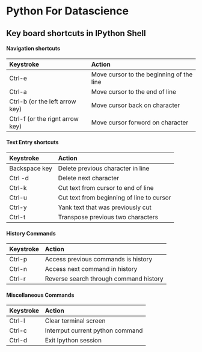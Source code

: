 # Python For Datascience

## Key board shortcuts in IPython Shell
#### Navigation shortcuts
| Keystroke 									 	| Action 		    													|
| :---------------------------- | :-----------------------------------  |
|Ctrl-e 	 	| Move cursor to the beginning of the line|
|Ctrl-a 											 	| Move cursor to the end of line          |
|Ctrl-b (or the left arrow key)	| Move cursor back on character						|
|Ctrl-f (or the rignt arrow key)| Move cursor forword on character				|

#### Text Entry  shortcuts 
| Keystroke 									 	| Action 		    													|
| :---------------------------- | :-----------------------------------  |
|Backspace key	 	| Delete previous character in line|
|Ctrl -d | Delete next character|
|Ctrl-k |Cut text from cursor to end of line |
|Ctrl-u | Cut text from beginning of line to cursor|
|Ctrl-y | Yank text that was previously cut |
|Ctrl-t | Transpose previous two characters|


#### History Commands
| Keystroke 									 	| Action 		    													|
| :---------------------------- | :-----------------------------------  |
|Ctrl-p| Access previous commands is history|
|Ctrl-n | Access next command in history|
|Ctrl-r | Reverse search through command history|

#### Miscellaneous Commands
| Keystroke 									 	| Action 		    													|
| :---------------------------- | :-----------------------------------  |
|Ctrl-I| Clear terminal screen|
|Ctrl-c | Interrput current python command|
|Ctrl-d | Exit Ipython session|
